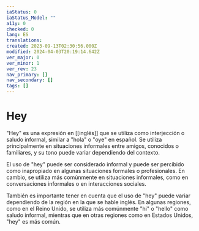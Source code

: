 ```yaml
---
iaStatus: 0
iaStatus_Model: ""
a11y: 0
checked: 0
lang: ES
translations: 
created: 2023-09-13T02:30:56.000Z
modified: 2024-04-03T20:19:14.642Z
ver_major: 0
ver_minor: 1
ver_rev: 23
nav_primary: []
nav_secondary: []
tags: []
---
```

# Hey

"Hey" es una expresión en [[inglés]] que se utiliza como interjección o saludo informal, similar a "hola" o "oye" en español. Se utiliza principalmente en situaciones informales entre amigos, conocidos o familiares, y su tono puede variar dependiendo del contexto.

El uso de "hey" puede ser considerado informal y puede ser percibido como inapropiado en algunas situaciones formales o profesionales. En cambio, se utiliza más comúnmente en situaciones informales, como en conversaciones informales o en interacciones sociales.

También es importante tener en cuenta que el uso de "hey" puede variar dependiendo de la región en la que se hable inglés. En algunas regiones, como en el Reino Unido, se utiliza más comúnmente "hi" o "hello" como saludo informal, mientras que en otras regiones como en Estados Unidos, "hey" es más común.